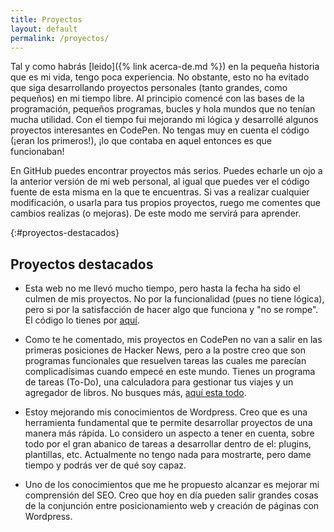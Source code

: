 ```yaml
---
title: Proyectos
layout: default
permalink: /proyectos/
---
```


Tal y como habrás [leido]({% link acerca-de.md %}) en la pequeña historia que es mi vida, tengo poca experiencia. No obstante, esto no ha evitado que siga desarrollando proyectos personales (tanto grandes, como pequeños) en mi tiempo libre. Al principio comencé con las bases de la programación, pequeños programas, bucles y hola mundos que no tenían mucha utilidad. Con el tiempo fui mejorando mi lógica y desarrollé algunos proyectos interesantes en CodePen. No tengas muy en cuenta el código (¡eran los primeros!), ¡lo que contaba en aquel entonces es que funcionaban!

En GitHub puedes encontrar proyectos más serios. Puedes echarle un ojo a la anterior versión de mi web personal, al igual que puedes ver el código fuente de esta misma en la que te encuentras. Si vas a realizar cualquier modificación, o usarla para tus propios proyectos, ruego me comentes que cambios realizas (o mejoras). De este modo me servirá para aprender.

{:#proyectos-destacados}

## Proyectos destacados

- Esta web no me llevó mucho tiempo, pero hasta la fecha ha sido el culmen de mis proyectos. No por la funcionalidad (pues no tiene lógica), pero si por la satisfacción de hacer algo que funciona y "no se rompe". El código lo tienes por [aquí](https://github.com/jgcarrillo/jorsparrow.github.io).

- Como te he comentado, mis proyectos en CodePen no van a salir en las primeras posiciones de Hacker News, pero a la postre creo que son programas funcionales que resuelven tareas las cuales me parecían complicadísimas cuando empecé en este mundo. Tienes un programa de tareas (To-Do), una calculadora para gestionar tus viajes y un agregador de libros. No busques más, [aquí esta todo](https://codepen.io/jgcarrillo/).

- Estoy mejorando mis conocimientos de Wordpress. Creo que es una herramienta fundamental que te permite desarrollar proyectos de una manera más rápida. Lo considero un aspecto a tener en cuenta, sobre todo por el gran abanico de tareas a desarrollar dentro de el: plugins, plantillas, etc. Actualmente no tengo nada para mostrarte, pero dame tiempo y podrás ver de qué soy capaz.

- Uno de los conocimientos que me he propuesto alcanzar es mejorar mi comprensión del SEO. Creo que hoy en día pueden salir grandes cosas de la conjunción entre posicionamiento web y creación de páginas con Wordpress.
